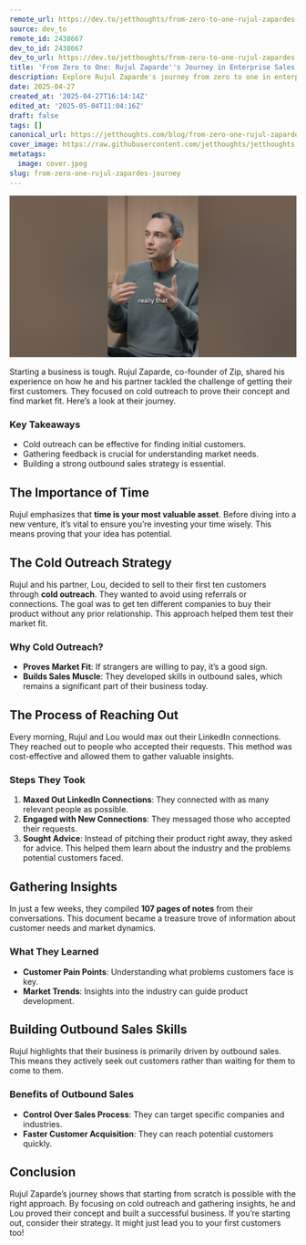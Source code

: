 ```yaml
---
remote_url: https://dev.to/jetthoughts/from-zero-to-one-rujul-zapardes-journey-in-enterprise-sales-1c8m
source: dev_to
remote_id: 2438667
dev_to_id: 2438667
dev_to_url: https://dev.to/jetthoughts/from-zero-to-one-rujul-zapardes-journey-in-enterprise-sales-1c8m
title: 'From Zero to One: Rujul Zaparde''s Journey in Enterprise Sales'
description: Explore Rujul Zaparde's journey from zero to one in enterprise sales. Learn how cold outreach and gathering insights helped him and his partner secure their first customers.
date: 2025-04-27
created_at: '2025-04-27T16:14:14Z'
edited_at: '2025-05-04T11:04:16Z'
draft: false
tags: []
canonical_url: https://jetthoughts.com/blog/from-zero-one-rujul-zapardes-journey/
cover_image: https://raw.githubusercontent.com/jetthoughts/jetthoughts.github.io/master/content/blog/from-zero-one-rujul-zapardes-journey/cover.jpeg
metatags:
  image: cover.jpeg
slug: from-zero-one-rujul-zapardes-journey
---
```

[![From Zero to One: Rujul Zaparde's Journey in Enterprise Sales](file_0.jpg)](https://www.youtube.com/watch?v=wfyNj_hH5zQ)

Starting a business is tough. Rujul Zaparde, co-founder of Zip, shared his experience on how he and his partner tackled the challenge of getting their first customers. They focused on cold outreach to prove their concept and find market fit. Here’s a look at their journey.

### Key Takeaways

*   Cold outreach can be effective for finding initial customers.
*   Gathering feedback is crucial for understanding market needs.
*   Building a strong outbound sales strategy is essential.

## The Importance of Time

Rujul emphasizes that **time is your most valuable asset**. Before diving into a new venture, it’s vital to ensure you’re investing your time wisely. This means proving that your idea has potential.

## The Cold Outreach Strategy

Rujul and his partner, Lou, decided to sell to their first ten customers through **cold outreach**. They wanted to avoid using referrals or connections. The goal was to get ten different companies to buy their product without any prior relationship. This approach helped them test their market fit.

### Why Cold Outreach?

*   **Proves Market Fit**: If strangers are willing to pay, it’s a good sign.
*   **Builds Sales Muscle**: They developed skills in outbound sales, which remains a significant part of their business today.

## The Process of Reaching Out

Every morning, Rujul and Lou would max out their LinkedIn connections. They reached out to people who accepted their requests. This method was cost-effective and allowed them to gather valuable insights.

### Steps They Took

1.  **Maxed Out LinkedIn Connections**: They connected with as many relevant people as possible.
2.  **Engaged with New Connections**: They messaged those who accepted their requests.
3.  **Sought Advice**: Instead of pitching their product right away, they asked for advice. This helped them learn about the industry and the problems potential customers faced.

## Gathering Insights

In just a few weeks, they compiled **107 pages of notes** from their conversations. This document became a treasure trove of information about customer needs and market dynamics.

### What They Learned

*   **Customer Pain Points**: Understanding what problems customers face is key.
*   **Market Trends**: Insights into the industry can guide product development.

## Building Outbound Sales Skills

Rujul highlights that their business is primarily driven by outbound sales. This means they actively seek out customers rather than waiting for them to come to them.

### Benefits of Outbound Sales

*   **Control Over Sales Process**: They can target specific companies and industries.
*   **Faster Customer Acquisition**: They can reach potential customers quickly.

## Conclusion

Rujul Zaparde’s journey shows that starting from scratch is possible with the right approach. By focusing on cold outreach and gathering insights, he and Lou proved their concept and built a successful business. If you’re starting out, consider their strategy. It might just lead you to your first customers too!
